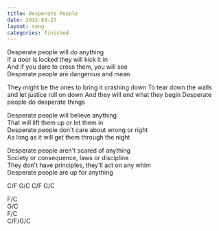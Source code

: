 ```yaml
---
title: Desperate People
date: 2012-03-27
layout: song
categories: finished
---    
```

Desperate people will do anything  
If a door is locked they will kick it in  
And if you dare to cross them, you will see  
Desperate people are dangerous and mean  

<div class="chorus">
They might be the ones to bring it crashing down  
To tear down the walls and let justice roll on down  
And they will end what they begin  
Desperate people do desperate things</div>

Desperate people will believe anything  
That will lift them up or let them in  
Desperate people don't care about wrong or right  
As long as it will get them through the night

Desperate people aren't scared of anything  
Society or consequence, laws or discipline  
They don't have principles, they'll act on any whim  
Desperate people are up for anything

<div class="chords">C/F  
G/C  
C/F  
G/C  

F/C  
G/C  
F/C  
C/F/G/C</div>

